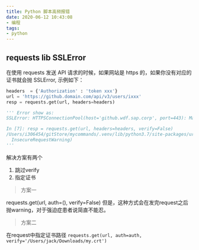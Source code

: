 ```yaml
---
title: Python 脚本高频报错
date: 2020-06-12 10:43:08
- 编程
tags:
- python
---
```


## requests lib SSLError

在使用 requests 发送 API 请求的时候，如果网站是 https 的，如果你没有对应的证书就会抛 SSLError, 示例如下：

```python
headers  = {'Authorization' : 'token xxx'}
url = 'https://github.domain.com/api/v3/users/ixxx'
resp = requests.get(url, headers=headers)

''' Error show as:
SSLError: HTTPSConnectionPool(host='github.wdf.sap.corp', port=443): Max retries exceeded with url: /api/v3/users/i332399 (Caused by SSLError(SSLCertVerificationError(1, '[SSL: CERTIFICATE_VERIFY_FAILED] certificate verify failed: unable to get local issuer certificate (_ssl.c:1076)')))

In [7]: resp = requests.get(url, headers=headers, verify=False)
/Users/i306454/gitStore/mycommands/.venv/lib/python3.7/site-packages/urllib3/connectionpool.py:851: InsecureRequestWarning: Unverified HTTPS request is being made. Adding certificate verification is strongly advised. See: https://urllib3.readthedocs.io/en/latest/advanced-usage.html#ssl-warnings
  InsecureRequestWarning)
'''
```

解决方案有两个

1. 跳过verify
1. 指定证书

> 方案一

requests.get(url, auth=(), verify=False)
但是，这种方式会在发完request之后抛warning，对于强迫症患者说简直不能忍。

> 方案二

在request中指定证书路径 `requests.get(url, auth=auth, verify='/Users/jack/Downloads/my.crt')`
